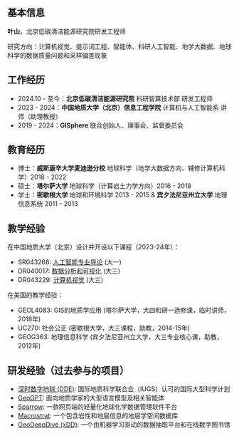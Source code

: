## 基本信息
**叶山**，北京低碳清洁能源研究院研发工程师

研究方向：计算机视觉、提示词工程、智能体、科研人工智能、地学大数据、地球科学的数据质量问题和采样偏差现象

## 工作经历
- 2024.10 - 至今：**北京低碳清洁能源研究院** 科研智算技术部 研发工程师
- 2023 - 2024：**中国地质大学（北京）信息工程学院** 计算机与人工智能系 讲师（助理教授）
- 2019 - 2024：**GISphere** 联合创始人、理事会、监督委员会

## 教育经历
- 博士：**威斯康辛大学麦迪逊分校** 地球科学（地学大数据方向、辅修计算机科学）2018 - 2022
- 硕士：**塔尔萨大学** 地球科学（计算岩土力学方向）2016 - 2018
- 学士：**密歇根大学** 地球和环境科学 2013 - 2015 & **宾夕法尼亚州立大学** 地理信息系统 2011 - 2013

## 教学经验
在中国地质大学（北京）设计并开设以下课程（2023-24年）：
- SR043268: [人工智能专业导论](https://yeshan-geo.github.io/pages/intro_ai) (大一)
- DR040017: [数据分析和可视化](https://yeshan-geo.github.io/pages/datavis) (大三)
- DR043229: [计算机视觉](https://yeshan-geo.github.io/pages/computer_vision) (大三)

在美国的教学经验：
- GEOL4083: GIS的地质学应用 (塔尔萨大学，大四和研一选修课，临时讲师，2018年)
- UC270: 社会公正 (密歇根大学，大三课程，助教，2014-15年)
- GEOG363: 地理信息科学 (宾夕法尼亚州立大学，大三专业核心课，助教，2012年)

## 研发经验（过去参与的项目）
- [深时数字地球 (DDE)](https://deep-time.org/): 国际地质科学联合会（IUGS）认可的国际大型科学计划
- [GeoGPT](https://geogpt.deep-time.org): 面向地质学家的大型语言模型及相关智能体
- [Sparrow](https://sparrow-data.org/): 一款网页端的轻量化地球化学数据管理软件平台
- [Macrostrat](https://macrostrat.org/): 一个包含岩性和地层信息的地层学空间数据库
- [GeoDeepDive (xDD)](https://geodeepdive.org/): 一个由机器学习驱动的数据抽取平台和在线数字图书馆
